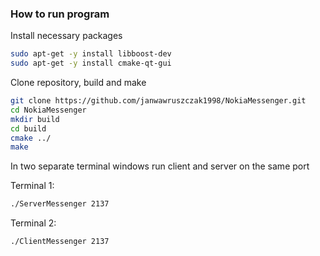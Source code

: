 ### How to run program

Install necessary packages

```bash
sudo apt-get -y install libboost-dev
sudo apt-get -y install cmake-qt-gui
```

Clone repository, build and make

```bash
git clone https://github.com/janwawruszczak1998/NokiaMessenger.git
cd NokiaMessenger
mkdir build
cd build
cmake ../
make
```

In two separate terminal windows run client and server on the same port

Terminal 1:

```bash
./ServerMessenger 2137
```

Terminal 2:

```bash
./ClientMessenger 2137
```

